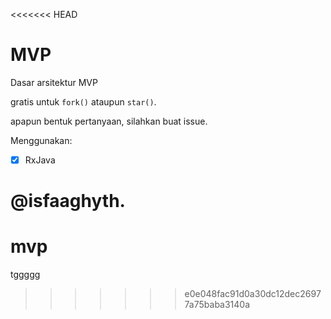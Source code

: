 <<<<<<< HEAD
# MVP
Dasar arsitektur MVP

gratis untuk `fork()` ataupun `star()`.

apapun bentuk pertanyaan, silahkan buat issue.

Menggunakan:
- [x] RxJava

@isfaaghyth.
=======
# mvp
















tggggg
>>>>>>> e0e048fac91d0a30dc12dec26977a75baba3140a
